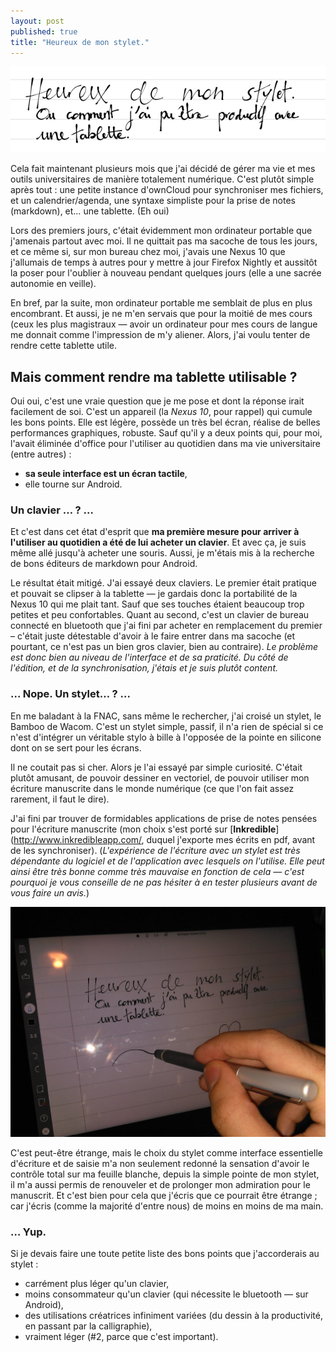 ```yaml
---
layout: post
published: true
title: "Heureux de mon stylet."
---
```

[![**Ou comment j'ai pu être productif avec une tablette.**](/images/stylet_title.png)](/images/stylet_title.png)

Cela fait maintenant plusieurs mois que j'ai décidé de gérer ma vie et mes outils universitaires de manière totalement numérique. C'est plutôt simple après tout : une petite instance d'ownCloud pour synchroniser mes fichiers, et un calendrier/agenda, une syntaxe simpliste pour la prise de notes (markdown), et… une tablette. (Eh oui)

Lors des premiers jours, c'était évidemment mon ordinateur portable que j'amenais partout avec moi. Il ne quittait pas ma sacoche de tous les jours, et ce même si, sur mon bureau chez moi, j'avais une Nexus 10 que j'allumais de temps à autres pour y mettre à jour Firefox Nightly et aussitôt la poser pour l'oublier à nouveau pendant quelques jours (elle a une sacrée autonomie en veille).

En bref, par la suite, mon ordinateur portable me semblait de plus en plus encombrant. Et aussi, je ne m'en servais que  pour la moitié de mes cours (ceux les plus magistraux — avoir un ordinateur pour mes cours de langue me donnait comme l'impression de m'y aliener. Alors, j'ai voulu tenter de rendre cette tablette utile.

## Mais comment rendre ma tablette utilisable ?

Oui oui, c'est une vraie question que je me pose et dont la réponse irait facilement de soi.
C'est un appareil (la *Nexus 10*, pour rappel) qui cumule les bons points. Elle est légère, possède un très bel écran, réalise de belles performances graphiques, robuste. Sauf qu'il y a deux points qui, pour moi, l'avait éliminée d'office pour l'utiliser au quotidien dans ma vie universitaire (entre autres) :
* **sa seule interface est un écran tactile**,
* elle tourne sur Android.

### Un clavier … ? …
Et c'est dans cet état d'esprit que **ma première mesure pour arriver à l'utiliser au quotidien a été de lui acheter un clavier**. Et avec ça, je suis même allé jusqu'à acheter une souris. Aussi, je m'étais mis à la recherche de bons éditeurs de markdown pour Android.

Le résultat était mitigé. J'ai essayé deux claviers. Le premier était pratique et pouvait se clipser à la tablette — je gardais donc la portabilité de la Nexus 10 qui me plait tant. Sauf que ses touches étaient beaucoup trop petites et peu confortables. Quant au second, c'est un clavier de bureau connecté en bluetooth que j'ai fini par acheter en remplacement du premier – c'était juste détestable d'avoir à le faire entrer dans ma sacoche (et pourtant, ce n'est pas un bien gros clavier, bien au contraire).
*Le problème est donc bien au niveau de l'interface et de sa praticité. Du côté de l'édition, et de la synchronisation, j'étais et je suis plutôt content.*

### … Nope. Un stylet… ? …
En me baladant à la FNAC, sans même le rechercher, j'ai croisé un stylet, le Bamboo de Wacom. C'est un stylet simple, passif, il n'a rien de spécial si ce n'est d'intégrer un véritable stylo à bille à l'opposée de la pointe en silicone dont on se sert pour les écrans.

Il ne coutait pas si cher. Alors je l'ai essayé par simple curiosité. C'était plutôt amusant, de pouvoir dessiner en vectoriel, de pouvoir utiliser mon écriture manuscrite dans le monde numérique (ce que l'on fait assez rarement, il faut le dire).

J'ai fini par trouver de formidables applications de prise de notes pensées pour l'écriture manuscrite (mon choix s'est porté sur [**Inkredible**](http://www.inkredibleapp.com/, duquel j'exporte mes écrits en pdf, avant de les synchroniser).
(*L'expérience de l'écriture avec un stylet est très dépendante du logiciel et de l'application avec lesquels on l'utilise. Elle peut ainsi être très bonne comme très mauvaise en fonction de cela — c'est pourquoi je vous conseille de ne pas hésiter à en tester plusieurs avant de vous faire un avis.*)

[![**Photo de la tablette et de l'application Inkredible**](/images/stylet2.jpg)](/images/stylet2.jpg)

C'est peut-être étrange, mais le choix du stylet comme interface essentielle d'écriture et de saisie m'a non seulement redonné la sensation d'avoir le contrôle total sur ma feuille blanche, depuis la simple pointe de mon stylet, il m'a aussi permis de renouveler et de prolonger mon admiration pour le manuscrit. Et c'est bien pour cela que j'écris que ce pourrait être étrange ; car j'écris (comme la majorité d'entre nous) de moins en moins de ma main.

### … Yup.

Si je devais faire une toute petite liste des bons points que j'accorderais au stylet :
* carrément plus léger qu'un clavier,
* moins consommateur qu'un clavier (qui nécessite le bluetooth — sur Android),
* des utilisations créatrices infiniment variées (du dessin à la productivité, en passant par la calligraphie),
* vraiment léger (#2, parce que c'est important).
